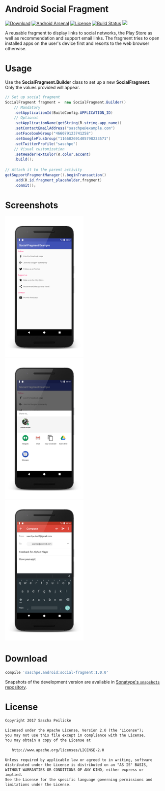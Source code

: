 # Android Social Fragment
[![Download](https://api.bintray.com/packages/saschpe/maven/android-social-fragment/images/download.svg)](https://bintray.com/saschpe/maven/android-social-fragment/_latestVersion)
[![Android Arsenal](https://img.shields.io/badge/Android%20Arsenal-Android%20SocialFragment-brightgreen.svg?style=flat)](https://android-arsenal.com/details/1/5872)
[![License](http://img.shields.io/:license-apache-blue.svg)](http://www.apache.org/licenses/LICENSE-2.0.html)
[![Build Status](https://travis-ci.org/saschpe/android-social-fragment.svg?branch=master)](https://travis-ci.org/saschpe/android-social-fragment)
<a href="http://www.methodscount.com/?lib=saschpe.android%3Asocial-fragment%3A1.0.0"><img src="https://img.shields.io/badge/Methods and size-core: 100 | deps: 19640 | 25 KB-e91e63.svg"/></a>

A reusable fragment to display links to social networks, the Play Store as well
as recommendation and support email links. The fragment tries to open installed
apps on the user's device first and resorts to the web browser otherwise.

# Usage
Use the **SocialFragment.Builder** class to set up a new **SocialFragment**.
Only the values provided will appear. 

```java
// Set up social fragment
SocialFragment fragment =  new SocialFragment.Builder()
    // Mandatory
    .setApplicationId(BuildConfig.APPLICATION_ID)
    // Optional
    .setApplicationName(getString(R.string.app_name))
    .setContactEmailAddress("saschpe@example.com")
    .setFacebookGroup("466079123741258")
    .setGooglePlusGroup("116602691405798233571")
    .setTwitterProfile("saschpe")
    // Visual customization
    .setHeaderTextColor(R.color.accent)
    .build();

// Attach it to the parent activity
getSupportFragmentManager().beginTransaction()
    .add(R.id.fragment_placeholder,fragment)
    .commit();
```

# Screenshots
<img alt="Screenshot 1" src="assets/device-art/social-fragment-1.png" width="256" />
<img alt="Screenshot 2" src="assets/device-art/social-fragment-2.png" width="256" />
<img alt="Screenshot 3" src="assets/device-art/social-fragment-3.png" width="256" />

# Download
```groovy
compile 'saschpe.android:social-fragment:1.0.0'
```

Snapshots of the development version are available in [Sonatype's `snapshots` repository][snap].

# License

    Copyright 2017 Sascha Peilicke

    Licensed under the Apache License, Version 2.0 (the "License");
    you may not use this file except in compliance with the License.
    You may obtain a copy of the License at

       http://www.apache.org/licenses/LICENSE-2.0

    Unless required by applicable law or agreed to in writing, software
    distributed under the License is distributed on an "AS IS" BASIS,
    WITHOUT WARRANTIES OR CONDITIONS OF ANY KIND, either express or implied.
    See the License for the specific language governing permissions and
    limitations under the License.


 [snap]: https://oss.sonatype.org/content/repositories/snapshots/
